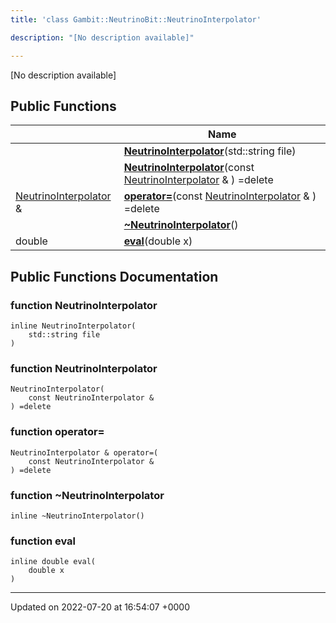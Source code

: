 ```yaml
---
title: 'class Gambit::NeutrinoBit::NeutrinoInterpolator'

description: "[No description available]"

---
```









[No description available]

## Public Functions

|                | Name           |
| -------------- | -------------- |
| | **[NeutrinoInterpolator](/documentation/code/classes/classgambit_1_1neutrinobit_1_1neutrinointerpolator/#function-neutrinointerpolator)**(std::string file) |
| | **[NeutrinoInterpolator](/documentation/code/classes/classgambit_1_1neutrinobit_1_1neutrinointerpolator/#function-neutrinointerpolator)**(const [NeutrinoInterpolator](/documentation/code/classes/classgambit_1_1neutrinobit_1_1neutrinointerpolator/) & ) =delete |
| [NeutrinoInterpolator](/documentation/code/classes/classgambit_1_1neutrinobit_1_1neutrinointerpolator/) & | **[operator=](/documentation/code/classes/classgambit_1_1neutrinobit_1_1neutrinointerpolator/#function-operator=)**(const [NeutrinoInterpolator](/documentation/code/classes/classgambit_1_1neutrinobit_1_1neutrinointerpolator/) & ) =delete |
| | **[~NeutrinoInterpolator](/documentation/code/classes/classgambit_1_1neutrinobit_1_1neutrinointerpolator/#function-~neutrinointerpolator)**() |
| double | **[eval](/documentation/code/classes/classgambit_1_1neutrinobit_1_1neutrinointerpolator/#function-eval)**(double x) |

## Public Functions Documentation

### function NeutrinoInterpolator

```
inline NeutrinoInterpolator(
    std::string file
)
```


### function NeutrinoInterpolator

```
NeutrinoInterpolator(
    const NeutrinoInterpolator & 
) =delete
```


### function operator=

```
NeutrinoInterpolator & operator=(
    const NeutrinoInterpolator & 
) =delete
```


### function ~NeutrinoInterpolator

```
inline ~NeutrinoInterpolator()
```


### function eval

```
inline double eval(
    double x
)
```


-------------------------------

Updated on 2022-07-20 at 16:54:07 +0000